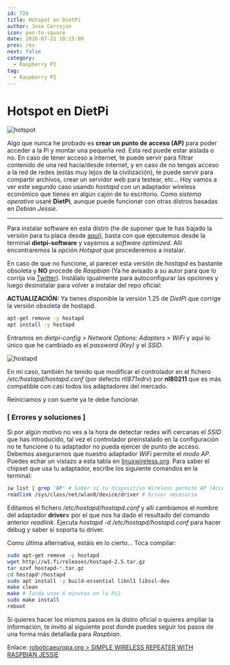 ```yaml
---
id: 726
title: Hotspot en DietPi
author: Jose Cerrejon
icon: pen-to-square
date: 2016-07-21 10:15:00
prev: /es
next: false
category:
  - Raspberry PI
tag:
  - Raspberry PI
---
```


# Hotspot en DietPi

![hotspot](/images/2016/07/hotspot.png)

Algo que nunca he probado es **crear un punto de acceso (AP)** para poder acceder a la Pi y montar una pequeña red. Esta red puede estar aislada o no. En caso de tener acceso a internet, te puede servir para filtrar contenido de una red hacia/desde internet, y en caso de no tengas acceso a la red de redes (estás muy lejos de la civilización), te puede servir para compartir archivos, crear un servidor web para testear, etc... Hoy vamos a ver este segundo caso usando *hostapd* con un adaptador wireless económico que tienes en algún cajón de tu escritorio. Como *sistema operativo* usaré **DietPi**, aunque puede funcionar con otras distros basadas en *Debian Jessie*.

- - -
Para instalar software en esta distro (he de suponer que te has bajado la versión para tu placa desde [aquí](http://dietpi.com/)), basta con que ejecutemos desde la terminal **dietpi-software** y vayamos a *software optimized*. Allí encontraremos la opción *Hotspot* que procederemos a instalar.

En caso de que no funcione, al parecer esta versión de *hostapd* es bastante obsoleta y **NO** procede de *Raspbian* (Ya he avisado a su autor para que lo corrija via [Twitter](https://twitter.com/ulysess10/status/755765571640328192)). Instálalo igualmente para autoconfigurar las opciones y luego desinstalar para volver a instalar del repo oficial:

**ACTUALIZACIÓN:** Ya tienes disponible la versión 1.25 de *DietPi* que corrige la versión obsoleta de hostapd.

```bash
apt-get remove -y hostapd 
apt install -y hostapd
```

Entramos en *dietpi-config > Network Options: Adapters > WiFi* y aquí lo único que he cambiado es el *password (Key)* y el *SSID*.

![hostapd](/images/2016/07/hostapd_conf.png)

En mi caso, también he tenido que modificar el controlador en el fichero */etc/hostapd/hostapd.conf* (por defecto *rtl871xdrv*) por **nl80211** que es más compatible con casi todos los adaptadores del mercado.

Reiniciamos y con suerte ya te debe funcionar.

### [ Errores y soluciones ]

Si por algún motivo no ves a la hora de detectar redes wifi cercanas el *SSID* que has introducido, tal vez el controlador preinstalado en la configuración no te funcione o tu adaptador no pueda ejercer de punto de acceso. Debemos asegurarnos que nuestro adaptador *WiFi* permite el *modo AP*. Puedes echar un vistazo a esta tabla en [linuxwireless.org](http://linuxwireless.org/en/users/Drivers/). Para saber el chipset que usa tu adaptador, escribe los siguiente comandos en la terminal:

```bash
iw list | grep 'AP' # Saber si tu dispositivo Wireless permite AP (Access Point)
readlink /sys/class/net/wlan0/device/driver # Driver necesario
```

Editamos el fichero */etc/hostapd/hostapd.conf* y allí cambiamos el nombre del adaptador **driver=** por el que nos ha dado el resultado del comando anterior *readlink*. Ejecuta *hostapd -d /etc/hostapd/hostapd.conf* para hacer debug y saber si soporta tu driver.

Como última alternativa, estáis en lo cierto... Toca compilar:

```bash
sudo apt-get remove -y hostapd 
wget http://w1.fi/releases/hostapd-2.5.tar.gz
tar xzvf hostapd-*.tar.gz
cd hostapd*/hostapd
sudo apt install -y build-essential libnl1 libssl-dev
make clean
make # Tarda unos 6 minutos en la Pi2
sudo make install
reboot
```

Si quieres hacer los mismos pasos en la distro oficial o quieres ampliar la información, te invito al siguiente post donde puedes seguir los pasos de una forma más detallada para *Raspbian*.

Enlace: [roboticaeuropa.org > SIMPLE WIRELESS REPEATER WITH RASPBIAN JESSIE](http://roboticaeuropa.org/meetup/simple-wireless-repeater-raspbian-jessie)